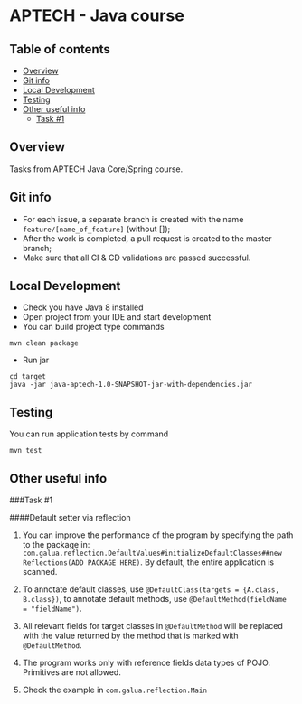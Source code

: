 # APTECH - Java course

## Table of contents
- [Overview](#Overview)
- [Git info](#Git-info)
- [Local Development](#Local-Development)
- [Testing](#Testing)
- [Other useful info](#Other-useful-info)
    - [Task #1](#Task-#1)

## Overview
Tasks from APTECH Java Core/Spring course.

## Git info
* For each issue, a separate branch is created with the name `feature/[name_of_feature]` (without []);
* After the work is completed, a pull request is created to the master branch;
* Make sure that all CI & CD validations are passed successful.

## Local Development
* Check you have Java 8 installed
* Open project from your IDE and start development
* You can build project type commands
```
mvn clean package
```
* Run jar
```
cd target
java -jar java-aptech-1.0-SNAPSHOT-jar-with-dependencies.jar
```

## Testing
You can run application tests by command
```
mvn test
```

## Other useful info

###Task #1

####Default setter via reflection

1. You can improve the performance of the program 
by specifying the path to the package in: 
`com.galua.reflection.DefaultValues#initializeDefaultClasses##new Reflections(ADD PACKAGE HERE)`.
By default, the entire application is scanned.

2. To annotate default classes, use `@DefaultClass(targets = {A.class, B.class})`, 
to annotate default methods, use `@DefaultMethod(fieldName = "fieldName")`.

3. All relevant fields for target classes in `@DefaultMethod` will be 
replaced with the value returned by the method that is marked 
with `@DefaultMethod`.

4. The program works only with reference fields data types of POJO. 
Primitives are not allowed.

5. Check the example in `com.galua.reflection.Main`
